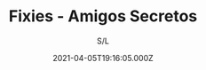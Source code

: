 ---
id: '8b98ae5f-0ff5-4284-ae39-b3f55e1c187f'
type: 'movie' # Filme, Série, Anime
title: "Fixies - Amigos Secretos"
synopsis: ["Os Fixies são criaturinhas alegres e coloridas, que vivem em dispositivos eletrônicos trabalhando para que tudo funcione corretamente. Tudo vai bem até que um deles entra em pane e começa a destruir as coisas. É a hora em que os Fixies se unem a um estudante e um cientista pirado para tentar consertar a situação.",
]
originalTitle: "Фиксики: Большой секрет"
date: '2021-04-05T19:16:05.000Z'
update: '2021-04-05T19:16:05.000Z'
releaseDate: '2017-10-28T03:00:00.000Z'
imdb:
  rating: '5.1' # 8.5
  id: '' # tt0470752
duration: '1h 20 Min'
trailer:
  urls: [
    't5Q8XlQvTxM&list=PLeqazSnCYGNufbAbZjamAusEoeDpJ0XUI',
  ]
tags: ['1080p']
genre: ['Animação', 'Aventura', 'Comédia'] #
quality: 'BluRay' # BluRay, WEB-DL, HDTV, WEB-DL4K, WEB-DLe
format: 'Mkv' # MKV, MP4, TS
audio: 'Português, Espanhol' # Dublado, Legendado, Dual Audio, Dub & Leg
subtitle: 'S/L' # Português, inglês,
size: '2.84 GB' # 4.8 GB
audioQuality: 10
videoQuality: 10
directors: []
#  - name: 'Lana Wachowski'
#    image: ''
#  - name: 'Lilly Wachowski'
#    image: ''
cast: []
#  - name: 'Keanu Reeves'
#    image: ''
#    characterName: 'Neo'
writers: []
#  - name: ''
#    image: ''
maturityRating:
  age: '' # L , 10, 12, 14, 16, 18
  topics: [''] # Violence, Illegal drugs, Inappropriate Language, Legal Drugs, Sexual Content, Extreme Violence
###########################################
download:
  
  - url: 'magnet:?xt=urn:btih:fa09d1b90691c709f78c1774f0055c260a450b24&dn=LAPUMiA.Org%20-%20Fixies%20-%20Amigos%20Secretos%202020%205.1%20(1080p)&tr=udp%3a%2f%2ftracker.opentrackr.org%3a1337%2fannounce&tr=udp%3a%2f%2ftracker.openbittorrent.com%3a80%2fannounce&tr=udp%3a%2f%2ftracker.trackerfix.com%3a80%2fannounce&tr=udp%3a%2f%2ftracker.coppersurfer.tk%3a6969%2fannounce&tr=udp%3a%2f%2ftracker.leechers-paradise.org%3a6969%2fannounce&tr=udp%3a%2f%2feddie4.nl%3a6969%2fannounce&tr=udp%3a%2f%2fp4p.arenabg.com%3a1337%2fannounce&tr=udp%3a%2f%2fexplodie.org%3a6969%2fannounce&tr=udp%3a%2f%2fzer0day.ch%3a1337%2fannounce'
    resolution: '1080p' # 720p, 1080p, 4K,
    audio: 'Dual Áudio' # Dublado, Legendado, Dual Audio
    size: '' # 4.8 GB
    quality: '' # BluRay, WEB-DL
    format: '' # MKV
images:
  cover: '/assets/movies/fixies-amigos-secretos.jpg'
  background: '/assets/movies/'
---